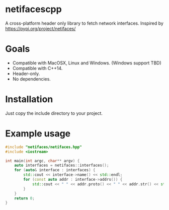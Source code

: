 # netifacescpp
A cross-platform header only library to fetch network interfaces. Inspired by https://pypi.org/project/netifaces/

# Goals
* Compatible with MacOSX, Linux and Windows. (Windows support TBD)
* Compatible with C++14.
* Header-only.
* No dependencies. 

# Installation
Just copy the include directory to your project.

# Example usage
```cpp
#include "netifaces/netifaces.hpp"
#include <iostream>

int main(int argc, char** argv) {
    auto interfaces = netifaces::interfaces();
    for (auto& interface : interfaces) {
        std::cout << interface->name() << std::endl;
        for (const auto addr : interface->addrs()) {
            std::cout << " " << addr.proto() << " " << addr.str() << std::endl;
        }
    }
    return 0;
}
```
